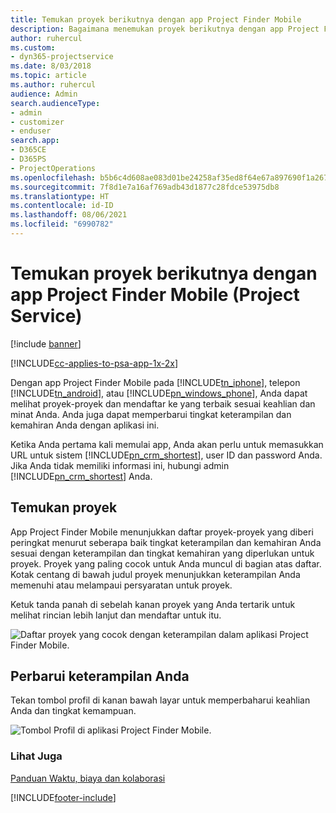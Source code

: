 ```yaml
---
title: Temukan proyek berikutnya dengan app Project Finder Mobile
description: Bagaimana menemukan proyek berikutnya dengan app Project Finder Mobile untuk Project Service
author: ruhercul
ms.custom:
- dyn365-projectservice
ms.date: 8/03/2018
ms.topic: article
ms.author: ruhercul
audience: Admin
search.audienceType:
- admin
- customizer
- enduser
search.app:
- D365CE
- D365PS
- ProjectOperations
ms.openlocfilehash: b5b6c4d608ae083d01be24258af35ed8f64e67a897690f1a2678f76b8befdcb1
ms.sourcegitcommit: 7f8d1e7a16af769adb43d1877c28fdce53975db8
ms.translationtype: HT
ms.contentlocale: id-ID
ms.lasthandoff: 08/06/2021
ms.locfileid: "6990782"
---
```

# <a name="find-your-next-project-with-the-project-finder-mobile-app-project-service"></a>Temukan proyek berikutnya dengan app Project Finder Mobile (Project Service)

[!include [banner](../includes/psa-now-project-operations.md)]

[!INCLUDE[cc-applies-to-psa-app-1x-2x](../includes/cc-applies-to-psa-app-1x-2x.md)]

Dengan app Project Finder Mobile pada [!INCLUDE[tn_iphone](../includes/tn-iphone.md)], telepon [!INCLUDE[tn_android](../includes/tn-android.md)], atau [!INCLUDE[pn_windows_phone](../includes/pn-windows-phone.md)], Anda dapat melihat proyek-proyek dan mendaftar ke yang terbaik sesuai keahlian dan minat Anda. Anda juga dapat memperbarui tingkat keterampilan dan kemahiran Anda dengan aplikasi ini.  
  
 Ketika Anda pertama kali memulai app, Anda akan perlu untuk memasukkan URL untuk sistem [!INCLUDE[pn_crm_shortest](../includes/pn-crm-shortest.md)], user ID dan password Anda. Jika Anda tidak memiliki informasi ini, hubungi admin [!INCLUDE[pn_crm_shortest](../includes/pn-crm-shortest.md)] Anda.  
  
## <a name="find-a-project"></a>Temukan proyek  
 App Project Finder Mobile menunjukkan daftar proyek-proyek yang diberi peringkat menurut seberapa baik tingkat keterampilan dan kemahiran Anda sesuai dengan keterampilan dan tingkat kemahiran yang diperlukan untuk proyek. Proyek yang paling cocok untuk Anda muncul di bagian atas daftar. Kotak centang di bawah judul proyek menunjukkan keterampilan Anda memenuhi atau melampaui persyaratan untuk proyek.  
  
 Ketuk tanda panah di sebelah kanan proyek yang Anda tertarik untuk melihat rincian lebih lanjut dan mendaftar untuk itu.  
  
 ![Daftar proyek yang cocok dengan keterampilan dalam aplikasi Project Finder Mobile.](../psa/media/project-service-project-finder-list.png "Daftar proyek yang cocok dengan keterampilan dalam aplikasi seluler Project Finder")  
  
## <a name="update-your-skills"></a>Perbarui keterampilan Anda  
 Tekan tombol profil di kanan bawah layar untuk memperbaharui keahlian Anda dan tingkat kemampuan.  
  
 ![Tombol Profil di aplikasi Project Finder Mobile.](../psa/media/project-service-project-finder-profile.png "Tombol Profil di app Mobile Project Finder")  
  
### <a name="see-also"></a>Lihat Juga  
 [Panduan Waktu, biaya dan kolaborasi](../psa/time-expense-collaboration-guide.md)


[!INCLUDE[footer-include](../includes/footer-banner.md)]